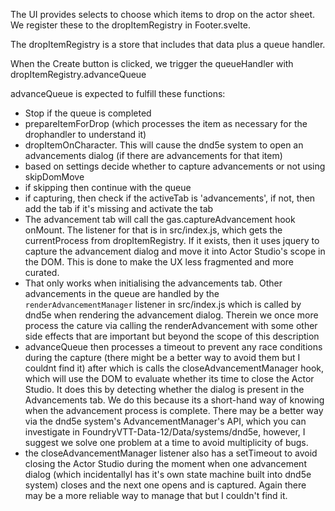 The UI provides selects to choose which items to drop on the actor sheet. We register these to the dropItemRegistry in Footer.svelte.

The dropItemRegistry is a store that includes that data plus a queue handler.

When the Create button is clicked, we trigger the queueHandler with dropItemRegistry.advanceQueue

advanceQueue is expected to fulfill these functions:

-  Stop if the queue is completed
-  prepareItemForDrop (which processes the item as necessary for the drophandler to understand it)
- dropItemOnCharacter. This will cause the dnd5e system to open an advancements dialog (if there are advancements for that item)
-  based on settings decide whether to capture advancements or not using skipDomMove
-  if skipping then continue with the queue
-  if capturing, then check if the activeTab is 'advancements', if not, then add the tab if it's missing and activate the tab
-  The advancement tab will call the gas.captureAdvancement hook onMount. The listener for that is in src/index.js, which gets the currentProcess from dropItemRegistry. If it exists, then it uses jquery to capture the advancement dialog and move it into Actor Studio's scope in the DOM. This is done to make the UX less fragmented and more curated.
- That only works when initialising the advancements tab. Other advancements in the queue are handled by the `renderAdvancementManager` listener in src/index.js which is called by dnd5e when rendering the advancement dialog. Therein we once more process the cature via calling the renderAdvancement with some other side effects that are important but beyond the scope of this description
- advanceQueue then processes a timeout to prevent any race conditions during the capture (there might be a better way to avoid them but I couldnt find it) after which is calls the closeAdvancementManager hook, which will use the DOM to evaluate whether its time to close the Actor Studio. It does this by detecting whether the dialog is present in the Advancements tab. We do this because its a short-hand way of knowing when the advancement process is complete. There may be a better way via the dnd5e system's AdvancementManager's API, which you can investigate in FoundryVTT-Data-12/Data/systems/dnd5e, however, I suggest we solve one problem at a time to avoid multiplicity of bugs.
- the closeAdvancementManager listener also has a setTimeout to avoid closing the Actor Studio during the moment when one advancement dialog (which incidentallyl has it's own state machine built into dnd5e system) closes and the next one opens and is captured. Again there may be a more reliable way to manage that but I couldn't find it.

